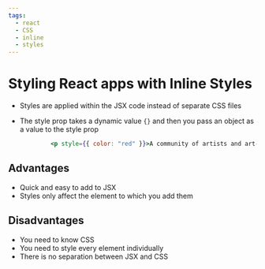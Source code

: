 ```yaml
---
tags:
  - react
  - CSS
  - inline
  - styles
---
```

# Styling React apps with Inline Styles
* Styles are applied within the JSX code instead of separate CSS files

* The style prop takes a dynamic value `{}` and then you pass an object as a value to the style prop
```jsx
			<p style={{ color: "red" }}>A community of artists and art-lovers.</p>

```

## Advantages
* Quick and easy to add to JSX
* Styles only affect the element to which you add them

## Disadvantages
* You need to know CSS
* You need to style every element individually
* There is no separation between JSX and CSS
